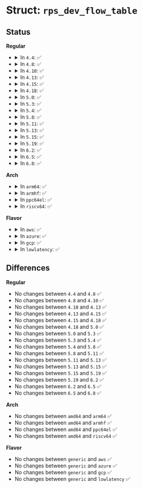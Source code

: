 # Struct: <code>rps_dev_flow_table</code>

## Status
<b>Regular</b>
<ul>
<li>
<details>
<summary>In <code>4.4</code>: ✅</summary>

```c
struct rps_dev_flow_table {
    unsigned int mask;
    struct callback_head rcu;
    struct rps_dev_flow flows[0];
};
```
</details>
</li>
<li>
<details>
<summary>In <code>4.8</code>: ✅</summary>

```c
struct rps_dev_flow_table {
    unsigned int mask;
    struct callback_head rcu;
    struct rps_dev_flow flows[0];
};
```
</details>
</li>
<li>
<details>
<summary>In <code>4.10</code>: ✅</summary>

```c
struct rps_dev_flow_table {
    unsigned int mask;
    struct callback_head rcu;
    struct rps_dev_flow flows[0];
};
```
</details>
</li>
<li>
<details>
<summary>In <code>4.13</code>: ✅</summary>

```c
struct rps_dev_flow_table {
    unsigned int mask;
    struct callback_head rcu;
    struct rps_dev_flow flows[0];
};
```
</details>
</li>
<li>
<details>
<summary>In <code>4.15</code>: ✅</summary>

```c
struct rps_dev_flow_table {
    unsigned int mask;
    struct callback_head rcu;
    struct rps_dev_flow flows[0];
};
```
</details>
</li>
<li>
<details>
<summary>In <code>4.18</code>: ✅</summary>

```c
struct rps_dev_flow_table {
    unsigned int mask;
    struct callback_head rcu;
    struct rps_dev_flow flows[0];
};
```
</details>
</li>
<li>
<details>
<summary>In <code>5.0</code>: ✅</summary>

```c
struct rps_dev_flow_table {
    unsigned int mask;
    struct callback_head rcu;
    struct rps_dev_flow flows[0];
};
```
</details>
</li>
<li>
<details>
<summary>In <code>5.3</code>: ✅</summary>

```c
struct rps_dev_flow_table {
    unsigned int mask;
    struct callback_head rcu;
    struct rps_dev_flow flows[0];
};
```
</details>
</li>
<li>
<details>
<summary>In <code>5.4</code>: ✅</summary>

```c
struct rps_dev_flow_table {
    unsigned int mask;
    struct callback_head rcu;
    struct rps_dev_flow flows[0];
};
```
</details>
</li>
<li>
<details>
<summary>In <code>5.8</code>: ✅</summary>

```c
struct rps_dev_flow_table {
    unsigned int mask;
    struct callback_head rcu;
    struct rps_dev_flow flows[0];
};
```
</details>
</li>
<li>
<details>
<summary>In <code>5.11</code>: ✅</summary>

```c
struct rps_dev_flow_table {
    unsigned int mask;
    struct callback_head rcu;
    struct rps_dev_flow flows[0];
};
```
</details>
</li>
<li>
<details>
<summary>In <code>5.13</code>: ✅</summary>

```c
struct rps_dev_flow_table {
    unsigned int mask;
    struct callback_head rcu;
    struct rps_dev_flow flows[0];
};
```
</details>
</li>
<li>
<details>
<summary>In <code>5.15</code>: ✅</summary>

```c
struct rps_dev_flow_table {
    unsigned int mask;
    struct callback_head rcu;
    struct rps_dev_flow flows[0];
};
```
</details>
</li>
<li>
<details>
<summary>In <code>5.19</code>: ✅</summary>

```c
struct rps_dev_flow_table {
    unsigned int mask;
    struct callback_head rcu;
    struct rps_dev_flow flows[0];
};
```
</details>
</li>
<li>
<details>
<summary>In <code>6.2</code>: ✅</summary>

```c
struct rps_dev_flow_table {
    unsigned int mask;
    struct callback_head rcu;
    struct rps_dev_flow flows[0];
};
```
</details>
</li>
<li>
<details>
<summary>In <code>6.5</code>: ✅</summary>

```c
struct rps_dev_flow_table {
    unsigned int mask;
    struct callback_head rcu;
    struct rps_dev_flow flows[0];
};
```
</details>
</li>
<li>
<details>
<summary>In <code>6.8</code>: ✅</summary>

```c
struct rps_dev_flow_table {
    unsigned int mask;
    struct callback_head rcu;
    struct rps_dev_flow flows[0];
};
```
</details>
</li>
</ul>
<b>Arch</b>
<ul>
<li>
<details>
<summary>In <code>arm64</code>: ✅</summary>

```c
struct rps_dev_flow_table {
    unsigned int mask;
    struct callback_head rcu;
    struct rps_dev_flow flows[0];
};
```
</details>
</li>
<li>
<details>
<summary>In <code>armhf</code>: ✅</summary>

```c
struct rps_dev_flow_table {
    unsigned int mask;
    struct callback_head rcu;
    struct rps_dev_flow flows[0];
};
```
</details>
</li>
<li>
<details>
<summary>In <code>ppc64el</code>: ✅</summary>

```c
struct rps_dev_flow_table {
    unsigned int mask;
    struct callback_head rcu;
    struct rps_dev_flow flows[0];
};
```
</details>
</li>
<li>
<details>
<summary>In <code>riscv64</code>: ✅</summary>

```c
struct rps_dev_flow_table {
    unsigned int mask;
    struct callback_head rcu;
    struct rps_dev_flow flows[0];
};
```
</details>
</li>
</ul>
<b>Flavor</b>
<ul>
<li>
<details>
<summary>In <code>aws</code>: ✅</summary>

```c
struct rps_dev_flow_table {
    unsigned int mask;
    struct callback_head rcu;
    struct rps_dev_flow flows[0];
};
```
</details>
</li>
<li>
<details>
<summary>In <code>azure</code>: ✅</summary>

```c
struct rps_dev_flow_table {
    unsigned int mask;
    struct callback_head rcu;
    struct rps_dev_flow flows[0];
};
```
</details>
</li>
<li>
<details>
<summary>In <code>gcp</code>: ✅</summary>

```c
struct rps_dev_flow_table {
    unsigned int mask;
    struct callback_head rcu;
    struct rps_dev_flow flows[0];
};
```
</details>
</li>
<li>
<details>
<summary>In <code>lowlatency</code>: ✅</summary>

```c
struct rps_dev_flow_table {
    unsigned int mask;
    struct callback_head rcu;
    struct rps_dev_flow flows[0];
};
```
</details>
</li>
</ul>

## Differences
<b>Regular</b>
<ul>
<li>
No changes between <code>4.4</code> and <code>4.8</code> ✅
</li>
<li>
No changes between <code>4.8</code> and <code>4.10</code> ✅
</li>
<li>
No changes between <code>4.10</code> and <code>4.13</code> ✅
</li>
<li>
No changes between <code>4.13</code> and <code>4.15</code> ✅
</li>
<li>
No changes between <code>4.15</code> and <code>4.18</code> ✅
</li>
<li>
No changes between <code>4.18</code> and <code>5.0</code> ✅
</li>
<li>
No changes between <code>5.0</code> and <code>5.3</code> ✅
</li>
<li>
No changes between <code>5.3</code> and <code>5.4</code> ✅
</li>
<li>
No changes between <code>5.4</code> and <code>5.8</code> ✅
</li>
<li>
No changes between <code>5.8</code> and <code>5.11</code> ✅
</li>
<li>
No changes between <code>5.11</code> and <code>5.13</code> ✅
</li>
<li>
No changes between <code>5.13</code> and <code>5.15</code> ✅
</li>
<li>
No changes between <code>5.15</code> and <code>5.19</code> ✅
</li>
<li>
No changes between <code>5.19</code> and <code>6.2</code> ✅
</li>
<li>
No changes between <code>6.2</code> and <code>6.5</code> ✅
</li>
<li>
No changes between <code>6.5</code> and <code>6.8</code> ✅
</li>
</ul>
<b>Arch</b>
<ul>
<li>
No changes between <code>amd64</code> and <code>arm64</code> ✅
</li>
<li>
No changes between <code>amd64</code> and <code>armhf</code> ✅
</li>
<li>
No changes between <code>amd64</code> and <code>ppc64el</code> ✅
</li>
<li>
No changes between <code>amd64</code> and <code>riscv64</code> ✅
</li>
</ul>
<b>Flavor</b>
<ul>
<li>
No changes between <code>generic</code> and <code>aws</code> ✅
</li>
<li>
No changes between <code>generic</code> and <code>azure</code> ✅
</li>
<li>
No changes between <code>generic</code> and <code>gcp</code> ✅
</li>
<li>
No changes between <code>generic</code> and <code>lowlatency</code> ✅
</li>
</ul>
